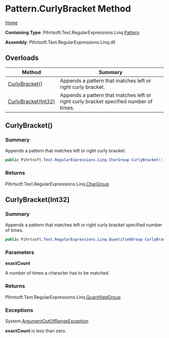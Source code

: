 # Pattern\.CurlyBracket Method

[Home](../../../../../../README.md)

**Containing Type**: Pihrtsoft\.Text\.RegularExpressions\.Linq\.[Pattern](../README.md)

**Assembly**: Pihrtsoft\.Text\.RegularExpressions\.Linq\.dll

## Overloads

| Method | Summary |
| ------ | ------- |
| [CurlyBracket()](#Pihrtsoft_Text_RegularExpressions_Linq_Pattern_CurlyBracket) | Appends a pattern that matches left or right curly bracket\. |
| [CurlyBracket(Int32)](#Pihrtsoft_Text_RegularExpressions_Linq_Pattern_CurlyBracket_System_Int32_) | Appends a pattern that matches left or right curly bracket specified number of times\. |

## CurlyBracket\(\) <a name="Pihrtsoft_Text_RegularExpressions_Linq_Pattern_CurlyBracket"></a>

### Summary

Appends a pattern that matches left or right curly bracket\.

```csharp
public Pihrtsoft.Text.RegularExpressions.Linq.CharGroup CurlyBracket()
```

### Returns

Pihrtsoft\.Text\.RegularExpressions\.Linq\.[CharGroup](../../CharGroup/README.md)

## CurlyBracket\(Int32\) <a name="Pihrtsoft_Text_RegularExpressions_Linq_Pattern_CurlyBracket_System_Int32_"></a>

### Summary

Appends a pattern that matches left or right curly bracket specified number of times\.

```csharp
public Pihrtsoft.Text.RegularExpressions.Linq.QuantifiedGroup CurlyBracket(int exactCount)
```

### Parameters

**exactCount**

A number of times a character has to be matched\.

### Returns

Pihrtsoft\.Text\.RegularExpressions\.Linq\.[QuantifiedGroup](../../QuantifiedGroup/README.md)

### Exceptions

System\.[ArgumentOutOfRangeException](https://docs.microsoft.com/en-us/dotnet/api/system.argumentoutofrangeexception)

**exactCount** is less than zero\.

